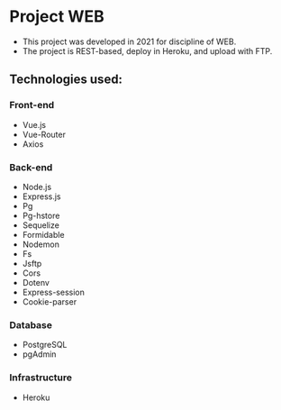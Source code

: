 # Project WEB

- This project was developed in 2021 for discipline of WEB.
- The project is REST-based, deploy in Heroku, and upload with FTP.

## Technologies used: 

### Front-end
- Vue.js
- Vue-Router
- Axios

### Back-end 
- Node.js
- Express.js
- Pg
- Pg-hstore
- Sequelize
- Formidable
- Nodemon
- Fs
- Jsftp
- Cors
- Dotenv
- Express-session
- Cookie-parser
### Database
- PostgreSQL
- pgAdmin
### Infrastructure
- Heroku
    
